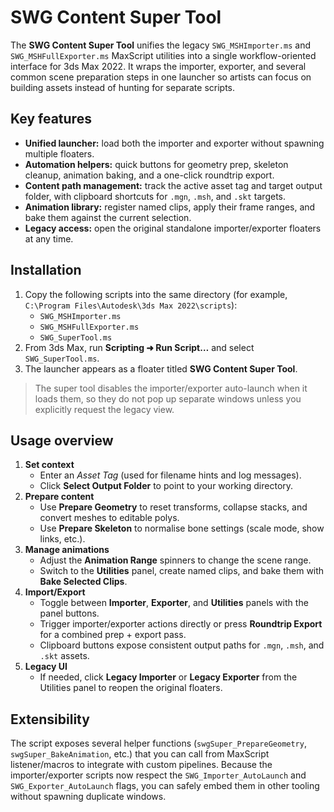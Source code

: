 # SWG Content Super Tool

The **SWG Content Super Tool** unifies the legacy `SWG_MSHImporter.ms` and `SWG_MSHFullExporter.ms` MaxScript utilities into a single workflow-oriented interface for 3ds Max 2022. It wraps the importer, exporter, and several common scene preparation steps in one launcher so artists can focus on building assets instead of hunting for separate scripts.

## Key features

- **Unified launcher:** load both the importer and exporter without spawning multiple floaters.
- **Automation helpers:** quick buttons for geometry prep, skeleton cleanup, animation baking, and a one-click roundtrip export.
- **Content path management:** track the active asset tag and target output folder, with clipboard shortcuts for `.mgn`, `.msh`, and `.skt` targets.
- **Animation library:** register named clips, apply their frame ranges, and bake them against the current selection.
- **Legacy access:** open the original standalone importer/exporter floaters at any time.

## Installation

1. Copy the following scripts into the same directory (for example, `C:\Program Files\Autodesk\3ds Max 2022\scripts`):
   - `SWG_MSHImporter.ms`
   - `SWG_MSHFullExporter.ms`
   - `SWG_SuperTool.ms`
2. From 3ds Max, run **Scripting ➜ Run Script…** and select `SWG_SuperTool.ms`.
3. The launcher appears as a floater titled **SWG Content Super Tool**.

> The super tool disables the importer/exporter auto-launch when it loads them, so they do not pop up separate windows unless you explicitly request the legacy view.

## Usage overview

1. **Set context**
   - Enter an *Asset Tag* (used for filename hints and log messages).
   - Click **Select Output Folder** to point to your working directory.
2. **Prepare content**
   - Use **Prepare Geometry** to reset transforms, collapse stacks, and convert meshes to editable polys.
   - Use **Prepare Skeleton** to normalise bone settings (scale mode, show links, etc.).
3. **Manage animations**
   - Adjust the **Animation Range** spinners to change the scene range.
   - Switch to the **Utilities** panel, create named clips, and bake them with **Bake Selected Clips**.
4. **Import/Export**
   - Toggle between **Importer**, **Exporter**, and **Utilities** panels with the panel buttons.
   - Trigger importer/exporter actions directly or press **Roundtrip Export** for a combined prep + export pass.
   - Clipboard buttons expose consistent output paths for `.mgn`, `.msh`, and `.skt` assets.
5. **Legacy UI**
   - If needed, click **Legacy Importer** or **Legacy Exporter** from the Utilities panel to reopen the original floaters.

## Extensibility

The script exposes several helper functions (`swgSuper_PrepareGeometry`, `swgSuper_BakeAnimation`, etc.) that you can call from MaxScript listener/macros to integrate with custom pipelines. Because the importer/exporter scripts now respect the `SWG_Importer_AutoLaunch` and `SWG_Exporter_AutoLaunch` flags, you can safely embed them in other tooling without spawning duplicate windows.

